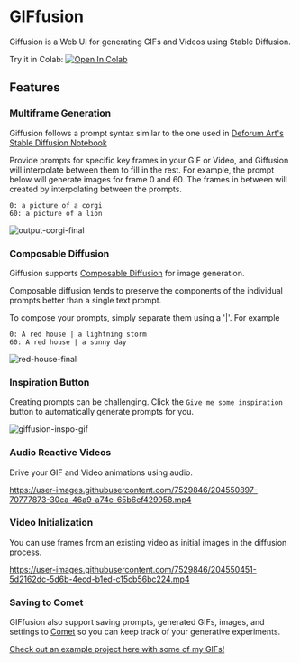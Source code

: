 # GIFfusion
Giffusion is a Web UI for generating GIFs and Videos using Stable Diffusion.

Try it in Colab: [![Open In Colab](https://colab.research.google.com/assets/colab-badge.svg)](https://colab.research.google.com/github/DN6/giffusion/blob/main/Giffusion.ipynb)

## Features

### Multiframe Generation

Giffusion follows a prompt syntax similar to the one used in [Deforum Art's Stable Diffusion Notebook](https://deforum.github.io/)

Provide prompts for specific key frames in your GIF or Video, and Giffusion will interpolate between them to fill in the rest. For example, the prompt below will generate images for frame 0 and 60. The frames in between will created by interpolating between the prompts.

```
0: a picture of a corgi
60: a picture of a lion
```

![output-corgi-final](https://user-images.githubusercontent.com/7529846/204506200-49f91bd1-396f-4cf1-927c-c91b885f5c4a.gif)

### Composable Diffusion

Giffusion supports [Composable Diffusion](https://energy-based-model.github.io/Compositional-Visual-Generation-with-Composable-Diffusion-Models/) for image generation.

Composable diffusion tends to preserve the components of the individual prompts better than a single text prompt.

To compose your prompts, simply separate them using a '|'. For example

```
0: A red house | a lightning storm
60: A red house | a sunny day
```

![red-house-final](https://user-images.githubusercontent.com/7529846/204506605-f1d89d99-9449-4ba6-82e0-3cc2a1f863c6.gif)

### Inspiration Button

Creating prompts can be challenging. Click the `Give me some inspiration` button to automatically generate prompts for you.

![giffusion-inspo-gif](https://user-images.githubusercontent.com/7529846/191538441-0a27d0f8-f07f-41ea-8653-136f73802fbf.gif)

### Audio Reactive Videos

Drive your GIF and Video animations using audio.

https://user-images.githubusercontent.com/7529846/204550897-70777873-30ca-46a9-a74e-65b6ef429958.mp4

### Video Initialization

You can use frames from an existing video as initial images in the diffusion process.

https://user-images.githubusercontent.com/7529846/204550451-5d2162dc-5d6b-4ecd-b1ed-c15cb56bc224.mp4


### Saving to Comet

GIFfusion also support saving prompts, generated GIFs, images, and settings to [Comet](https://www.comet.com/site/) so you can keep track of your generative experiments.

[Check out an example project here with some of my GIFs!](https://www.comet.com/team-comet-ml/giffusion?shareable=Jf4go5RcGqryr6wq1uBudgVVS)
